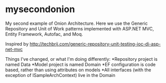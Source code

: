 mysecondonion
=============
My second example of Onion Architecture. Here we use the Generic Repository and Unit of Work patterns implemented with ASP.NET MVC, Entity Framework, Autofac, and Moq.

Inspired by http://techbrij.com/generic-repository-unit-testing-ioc-di-asp-net-mvc

Things I've changed, or what I'm doing differently:
*Repository project is named Data
*Model project is named Domain
*EF configuration is code based, rather than using attributes on models
*All interfaces (with the exception of ISampleArchContext) live in the Domain

